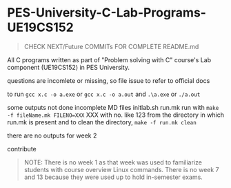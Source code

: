 # PES-University-C-Lab-Programs-UE19CS152

> CHECK NEXT/Future COMMITs FOR COMPLETE README.md

All C programs written as part of "Problem solving with C" course's Lab component (UE19CS152) in PES University.

questions are incomlete or missing, so file issue to refer to official docs

to run `gcc x.c -o a.exe` or `gcc x.c -o a.out`
and `.\a.exe` or `./a.out`

some outputs not done
incomplete MD files
initlab.sh
run.mk
run with `make -f fileName.mk FILENO=XXX` XXX with no. like 123 from the directory in which run.mk is present
and to clean the directory, `make -f run.mk clean`

there are no outputs for week 2

contribute

> NOTE: There is no week 1 as that week was used to familiarize students with course overview Linux commands.
> There is no week 7 and 13 because they were used up to hold in-semester exams.
